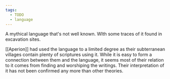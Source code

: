```yaml
---
tags:
  - TODO
  - language
---
```

A mythical language that's not well known. WIth some traces of it found in excavation sites.

[[Aperion]] had used the language to a limited degree as their subterranean villages contain plenty of scriptures using it. While it is easy to form a connection between them and the language, it seems most of their relation to it comes from finding and worshiping the writings. Their interpretation of it has not been confirmed any more than other theories.